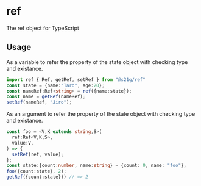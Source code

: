 ref
===
The ref object for TypeScript

Usage
-----

As a variable to refer the property of the state object with checking type and existance.

```ts
import ref { Ref, getRef, setRef } from "@s21g/ref"
const state = {name:"Taro", age:20};
const nameRef:Ref<string> = ref({name:state});
const name = getRef(nameRef);
setRef(nameRef, "Jiro");
```

As an argument to refer the property of the state object with checking type and existance.

```ts
const foo = <V,K extends string,S>(
  ref:Ref<V,K,S>,
  value:V,
) => {
  setRef(ref, value);  
};
const state:{count:number, name:string} = {count: 0, name: "foo"};
foo({count:state}, 2);
getRef({count:state})) // => 2
```
